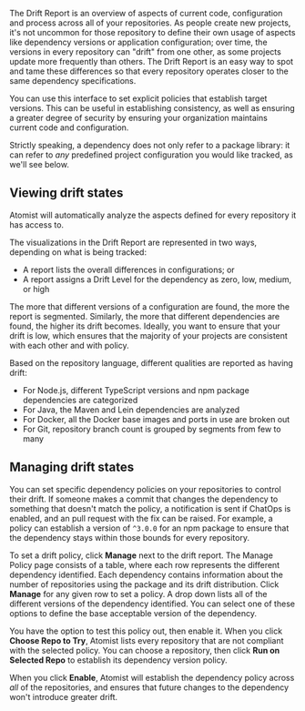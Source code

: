The Drift Report is an overview of aspects of current code, configuration and process across all of your repositories. 
As people create new projects, it's not uncommon for those repository to define their own usage of aspects like dependency 
versions or application configuration; over time, the versions in every repository can "drift" from one other, as some projects 
update more frequently than others. The Drift Report is an easy way to spot and tame these differences so that every repository 
operates closer to the same dependency specifications.

You can use this interface to set explicit policies that establish target versions. 
This can be useful in establishing consistency, as well as ensuring a greater degree of security by ensuring your organization 
maintains current code and configuration.

Strictly speaking, a dependency does not only refer to a package library: it can refer to _any_ predefined project configuration you would like tracked, as we'll see below.

## Viewing drift states

Atomist will automatically analyze the aspects defined for every repository it has access to.

The visualizations in the Drift Report are represented in two ways, depending on what is being tracked:

* A report lists the overall differences in configurations; or
* A report assigns a Drift Level for the dependency as zero, low, medium, or high

The more that different versions of a configuration are found, the more the report is segmented. Similarly, the more that different dependencies are found, the higher its drift becomes. Ideally, you want to ensure that your drift is low, which ensures that the majority of your projects are consistent with each other and with policy.

Based on the repository language, different qualities are reported as having drift:

* For Node.js, different TypeScript versions and npm package dependencies are categorized
* For Java, the Maven and Lein dependencies are analyzed
* For Docker, all the Docker base images and ports in use are broken out
* For Git, repository branch count is grouped by segments from few to many

## Managing drift states

You can set specific dependency policies on your repositories to control their drift. If someone makes a commit that changes the dependency to something that doesn't match the policy, a notification is sent if ChatOps is enabled, and an pull request with the fix can be raised. For example, a policy can establish a version of `^3.0.0` for an npm package to ensure that the dependency stays within those bounds for every repository.

To set a drift policy, click **Manage** next to the drift report. The Manage Policy page consists of a table, where each row represents the different dependency identified. Each dependency contains information about the number of repositories using the package and its drift distribution. Click **Manage** for any given row to set a policy. A drop down lists all of the different versions of the dependency identified. You can select one of these options to define the base acceptable version of the dependency.

You have the option to test this policy out, then enable it. When you click **Choose Repo to Try**, Atomist lists every repository that are not compliant with the selected policy. You can choose a repository, then click **Run on Selected Repo** to establish its dependency version policy.

When you click **Enable**, Atomist will establish the dependency policy across _all_ of the repositories, and ensures that future changes to the dependency won't introduce greater drift.